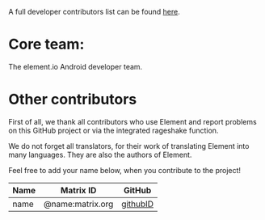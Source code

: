 A full developer contributors list can be found [here](https://github.com/vector-im/element-x-android/graphs/contributors).

# Core team:

The element.io Android developer team.

# Other contributors

First of all, we thank all contributors who use Element and report problems on this GitHub project or via the integrated rageshake function.

We do not forget all translators, for their work of translating Element into many languages. They are also the authors of Element.

Feel free to add your name below, when you contribute to the project!

 Name | Matrix ID        | GitHub                                  
------|------------------|-----------------------------------------
 name | @name:matrix.org | [githubID](https://github.com/githubID) 
